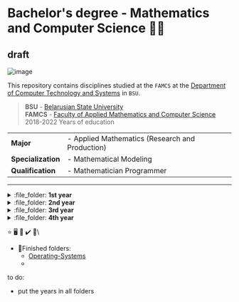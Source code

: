 #  Bachelor's degree - Mathematics and Computer Science :man_student: 
## draft
![image](https://user-images.githubusercontent.com/60915234/192141338-8ad79e8b-51d5-48cc-a46c-32854e5f1c04.png)

This repository contains disciplines studied at the `FAMCS` at the [Department of Computer Technology and Systems](https://bsu.by/en/structure/faculties/kafedry/kafedra-kompyuternykh-tekhnologiy-i-sistem-d) in `BSU`.

> **BSU** - [Belarusian State University](https://bsu.by/en/)\
> **FAMCS** - [Faculty of Applied Mathematics and Computer Science](https://fpmi.bsu.by/en/main.aspx)\
> 2018-2022 Years of education


|   |     | 
| :---  | :--- | 
| **Major** | - Applied Mathematics (Research and Production) |
| **Specialization** | - Mathematical Modeling |
| **Qualification** | - Mathematician Programmer |

***
<details>
<summary>:file_folder: <b>1st year</b>  </summary>

- Semester 1:  
&nbsp;&nbsp; :seedling: [Programmimg on C/C++ and Assembler](/Programming/Semester-1)  
&nbsp;&nbsp; :seedling:  
- Semester 2:  
&nbsp;&nbsp; :seedling: [Programming on C++, MFC](/Programming/Semester-2)   
</details>


<details>
<summary>:file_folder: <b>2nd year</b>  </summary>

- Semester 3:  
&nbsp;&nbsp; :herb: [Computer-Data-Mining](/Computer-Data-Mining)  
&nbsp;&nbsp; :herb: [Programming on Java](/Programming/Semester-3)  
&nbsp;&nbsp; :herb:    
- Semester 4:  
&nbsp;&nbsp; :herb: [Algorithms-and-Data-Structures](/Algorithms-and-Data-Structures)  
&nbsp;&nbsp; :herb: [Operating-Systems](/Operating-Systems)  
</details>


<details>
<summary>:file_folder: <b>3rd year</b>  </summary>

- Semester 5:  
&nbsp;&nbsp; :deciduous_tree: [Wolfram-Mathematica](/Wolfram-Mathematica)    
&nbsp;&nbsp; :deciduous_tree:  
- Semester 6:  
&nbsp;&nbsp; :deciduous_tree: [Computer-Graphics](/Computer-Graphics)  
&nbsp;&nbsp; :deciduous_tree: [Computer-Security](/Computer-Security)  
</details>


<details>
<summary>:file_folder: <b>4th year</b>  </summary>

- Semester 7:  
&nbsp;&nbsp; :sunflower: [Mobile-Robotics](/Mobile-Robotics)  
&nbsp;&nbsp; :sunflower: [Simulation-Statistical-Modeling](/Simulation-Statistical-Modeling)  
- Semester 8:  
&nbsp;&nbsp; 🏁 diplom  
</details>


:star:
:desktop_computer:
:bookmark_tabs:
:heavy_check_mark:
:small_blue_diamond:\


+ :round_pushpin:Finished folders:  
  - [Operating-Systems](/Operating-Systems)  
  -  

to do:  
- put the years in all folders
